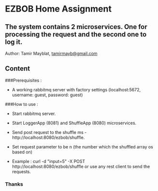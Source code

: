 # EZBOB Home Assignment

## The system contains 2 microservices. One for processing the request and the second one to log it.

Author: Tamir Mayblat, tamirmayb@gmail.com

## Content

###Prerequisites :

* A working rabbitmq server with factory settings (localhost:5672, username: guest, password: guest)

###How to use :

* Start rabbitmq server. 
* Start LoggerApp (8081) and ShuffleApp (8080) microservices.
* Send post request to the shuffle ms - http://localhost:8080/ezbob/shuffle. 
* Set request parameter to be n (the number which the shuffled array os based on) 

* Example :  curl -d "input=5" -X POST http://localhost:8080/ezbob/shuffle
or use any rest client to send the requests.

### Thanks